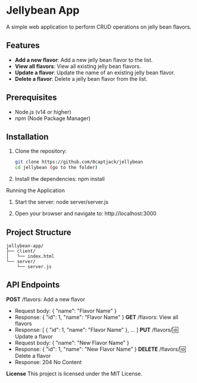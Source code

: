 # Jellybean App

A simple web application to perform CRUD operations on jelly bean flavors.

## Features

- **Add a new flavor**: Add a new jelly bean flavor to the list.
- **View all flavors**: View all existing jelly bean flavors.
- **Update a flavor**: Update the name of an existing jelly bean flavor.
- **Delete a flavor**: Delete a jelly bean flavor from the list.

## Prerequisites

- Node.js (v14 or higher)
- npm (Node Package Manager)

## Installation

1. Clone the repository:

   ```sh
   git clone https://github.com/0captjack/jellybean
   cd jellybean (go to the folder)

2. Install the dependencies:
    npm install

Running the Application
1. Start the server:
    node server/server.js

2. Open your browser and navigate to:
    http://localhost:3000

## Project Structure
    jellybean-app/
    ├── client/
    │   └── index.html
    └── server/
        └── server.js

## API Endpoints
**POST** /flavors: Add a new flavor
- Request body: { "name": "Flavor Name" }
- Response: { "id": 1, "name": "Flavor Name" }
**GET** /flavors: View all flavors
- Response: [ { "id": 1, "name": "Flavor Name" }, ... ]
**PUT** /flavors/:id: Update a flavor
- Request body: { "name": "New Flavor Name" }
- Response: { "id": 1, "name": "New Flavor Name" }
**DELETE** /flavors/:id: Delete a flavor
- Response: 204 No Content

**License**
This project is licensed under the MIT License.